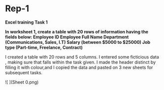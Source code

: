 # Rep-1

**Excel training Task 1**

**In worksheet 1, create a table with 20 rows of information having the fields below: 
Employee ID
Employee Full Name
Department (Communications, Sales, I.T)
Salary (between $5000 to $25000)
Job type (Part-time, Freelance, Contract)**

I created a table with 20 rows and 5 columns. I entered some ficticious data , making sure that falls within the task given. I made the header distinct by filling it with colour,and
I copied the data and pasted on 3 new sheets for subsequent tasks.

![ ](Sheet 0.png)
